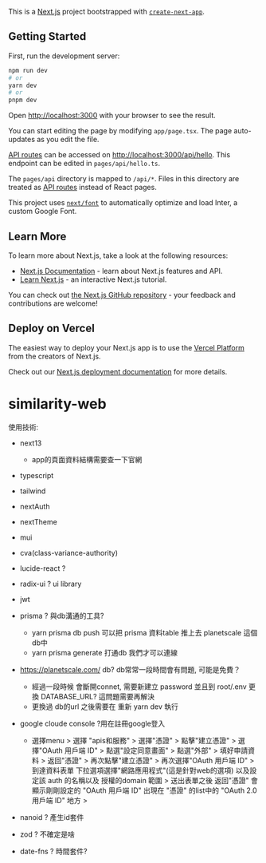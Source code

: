 This is a [Next.js](https://nextjs.org/) project bootstrapped with [`create-next-app`](https://github.com/vercel/next.js/tree/canary/packages/create-next-app).

## Getting Started

First, run the development server:

```bash
npm run dev
# or
yarn dev
# or
pnpm dev
```

Open [http://localhost:3000](http://localhost:3000) with your browser to see the result.

You can start editing the page by modifying `app/page.tsx`. The page auto-updates as you edit the file.

[API routes](https://nextjs.org/docs/api-routes/introduction) can be accessed on [http://localhost:3000/api/hello](http://localhost:3000/api/hello). This endpoint can be edited in `pages/api/hello.ts`.

The `pages/api` directory is mapped to `/api/*`. Files in this directory are treated as [API routes](https://nextjs.org/docs/api-routes/introduction) instead of React pages.

This project uses [`next/font`](https://nextjs.org/docs/basic-features/font-optimization) to automatically optimize and load Inter, a custom Google Font.

## Learn More

To learn more about Next.js, take a look at the following resources:

- [Next.js Documentation](https://nextjs.org/docs) - learn about Next.js features and API.
- [Learn Next.js](https://nextjs.org/learn) - an interactive Next.js tutorial.

You can check out [the Next.js GitHub repository](https://github.com/vercel/next.js/) - your feedback and contributions are welcome!

## Deploy on Vercel

The easiest way to deploy your Next.js app is to use the [Vercel Platform](https://vercel.com/new?utm_medium=default-template&filter=next.js&utm_source=create-next-app&utm_campaign=create-next-app-readme) from the creators of Next.js.

Check out our [Next.js deployment documentation](https://nextjs.org/docs/deployment) for more details.
# similarity-web
使用技術:
- next13 
    - app的頁面資料結構需要查一下官網
    
- typescript
- tailwind
- nextAuth
- nextTheme
- mui 
- cva(class-variance-authority)
- lucide-react ? 
- radix-ui ? ui library
- jwt
- prisma ? 與db溝通的工具?
    - yarn prisma db push
        可以把 prisma 資料table 推上去 planetscale 這個db中
    - yarn prisma generate
        打通db 我們才可以連線

- https://planetscale.com/ db? db常常一段時間會有問題, 可能是免費？
    - 經過一段時候 會斷開connet, 需要新建立 password 並且到 root/.env 更換 DATABASE_URL? 這問題需要再解決
    - 更換過 db的url 之後需要在 重新 yarn dev 執行

- google cloude console ?用在註冊google登入
    - 選擇menu > 選擇 "apis和服務" > 選擇"憑證" > 
        點擊"建立憑證" > 選擇"OAuth 用戶端 ID" > 點選"設定同意畫面" > 點選"外部" > 填好申請資料 > 
        返回"憑證" > 再次點擊"建立憑證" > 再次選擇"OAuth 用戶端 ID" >
        到達資料表單 下拉選項選擇"網路應用程式"(這是針對web的選項) 以及設定該 auth 的名稱以及 授權的domain 範圍 >
        送出表單之後 返回"憑證" 會顯示剛剛設定的 "OAuth 用戶端 ID" 出現在 "憑證" 的list中的 "OAuth 2.0 用戶端 ID" 地方 >
- nanoid ? 產生id套件
- zod ? 不確定是啥
- date-fns ? 時間套件?